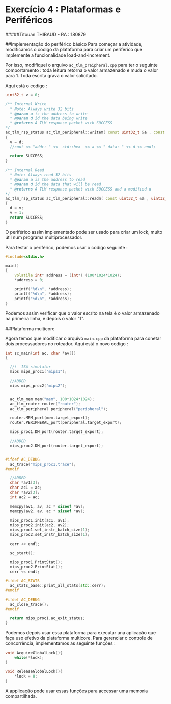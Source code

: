 # Exercício 4 : Plataformas e Periféricos
#####Titouan THIBAUD - RA : 180879

##Implementação do periférico básico
Para começar a atividade, modificamos o codigo da plataforma para criar um periferico que implemente a funcionalidade load-and-increment.

Por isso, modifiquei o arquivo `ac_tlm_preipheral.cpp` para ter o seguinte comportamento : toda leitura retorna o valor armazenado e muda o valor para 1. 
Toda escrita grava o valor solicitado.

Aqui está o codigo :
```C++
uint32_t v = 0;

/** Internal Write
  * Note: Always write 32 bits
  * @param a is the address to write
  * @param d id the data being write
  * @returns A TLM response packet with SUCCESS
*/
ac_tlm_rsp_status ac_tlm_peripheral::writem( const uint32_t &a , const uint32_t &d )
{
  v = d;
  //cout << "addr: " <<  std::hex  << a << " data: " << d << endl;
  
  return SUCCESS;
}

/** Internal Read
  * Note: Always read 32 bits
  * @param a is the address to read
  * @param d id the data that will be read
  * @returns A TLM response packet with SUCCESS and a modified d
*/
ac_tlm_rsp_status ac_tlm_peripheral::readm( const uint32_t &a , uint32_t &d )
{
  d = v;
  v = 1;
  return SUCCESS;
}

```

O periférico assim implementado pode ser usado para criar um lock, muito útil num programa multiprocessador.

Para testar o periférico, podemos usar o codigo seguinte :
```C++
#include<stdio.h>

main()
{
	volatile int* address = (int*) (100*1024*1024);
	*address = 0;

	printf("%d\n", *address); 
	printf("%d\n", *address); 
	printf("%d\n", *address); 
}
```

Podemos assim verificar que o valor escrito na tela é o valor armazenado na primeira linha, e depois o valor "1".

##Plataforma multicore

Agora temos que modificar o arquivo `main.cpp` da plataforma para conetar dois processadores no roteador. 
Aqui está o novo codigo : 

```C++
int sc_main(int ac, char *av[])
{

  //!  ISA simulator
  mips mips_proc1("mips1");

  //ADDED
  mips mips_proc2("mips2");


  ac_tlm_mem mem("mem", 100*1024*1024);
  ac_tlm_router router("router");
  ac_tlm_peripheral peripheral("peripheral"); 

  router.MEM_port(mem.target_export);
  router.PERIPHERAL_port(peripheral.target_export); 

  mips_proc1.DM_port(router.target_export);

  //ADDED
  mips_proc2.DM_port(router.target_export);


#ifdef AC_DEBUG
  ac_trace("mips_proc1.trace");
#endif 

  //ADDED
  char *av1[3];
  char ac1 = ac;
  char *av2[3];
  int ac2 = ac;
 
  memcpy(av1, av, ac * sizeof *av);
  memcpy(av2, av, ac * sizeof *av);

  mips_proc1.init(ac1, av1);
  mips_proc2.init(ac2, av2);
  mips_proc1.set_instr_batch_size(1);
  mips_proc2.set_instr_batch_size(1);

  cerr << endl;

  sc_start();

  mips_proc1.PrintStat();
  mips_proc2.PrintStat();
  cerr << endl;

#ifdef AC_STATS
  ac_stats_base::print_all_stats(std::cerr);
#endif 

#ifdef AC_DEBUG
  ac_close_trace();
#endif 

  return mips_proc1.ac_exit_status;
}
```

Podemos depois usar essa plataforma para executar una aplicação que faça uso efetivo da plataforma multicore. 
Para gerenciar o controle de concorrência, implementamos as seguinte funções : 

```C++
void AcquireGlobalLock(){
	while(*lock);
}

void ReleaseGlobalLock(){
	*lock = 0;
}
```

A applicação pode usar essas funções para accessar uma memoria compartilhada.

